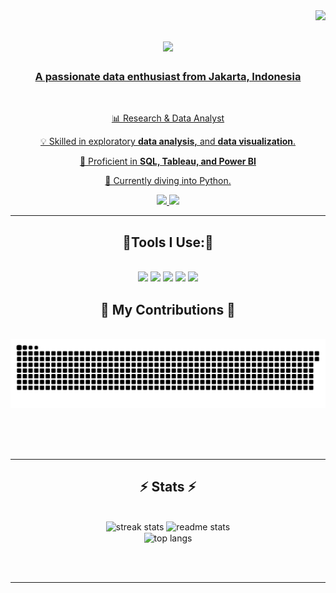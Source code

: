 <img align="right" src="https://visitor-badge.laobi.icu/badge?page_id=sarahmuthia.sarahmuthia" />

<h1 align="center">
    <a href="https://git.io/typing-svg"><img src="https://readme-typing-svg.herokuapp.com?font=DM+Serif+Text&size=35&center=true&letterSpacing=1%2C5&pause=1000&color=F77189&width=435&lines=Hi+There!+👋;+I'm+Sarah+Muthia!;" />
</h1>

<h3 align="center">A passionate data enthusiast from Jakarta, Indonesia</h3>

<br/>

<div align="center">

 📊 Research & Data Analyst

 💡 Skilled in exploratory **data analysis,** and **data visualization**.
 
 🔧 Proficient in  **SQL, Tableau, and Power BI**

 🌱 Currently diving into Python.

 

 </div>
 
<div align="center"> 
  <a href="mailto:sarahanggraini02@gmail.com">
    <img src="https://skillicons.dev/icons?i=gmail" />
  </a>
  <a href="https://linkedin.com/in/sarah-muthia-rahma-anggraini" target="_blank">
    <img src="https://skillicons.dev/icons?i=linkedin" />
  </a>
</div>

 <hr/>

 <h2 align="center">🔧Tools I Use:🔧</h2>
 <br/>
 <div align="center">
    <img src="https://img.shields.io/badge/MySQL-orange?style=for-the-badge&logo=mysql&logoColor=white&labelColor=4479A1" />
     <img src="https://img.shields.io/badge/Microsoft%20Excel-008440?style=for-the-badge" />
     <img src="https://img.shields.io/badge/Power%20BI-FFBF01?style=for-the-badge" />
     <img src="https://img.shields.io/badge/Tableau-1C4481?style=for-the-badge" />
     <img src="https://img.shields.io/badge/Figma-F24E1E?style=for-the-badge&logo=figma&logoColor=white&labelColor=maroon" /><br>


<div align="center">
  <h2>🐍 My Contributions 🐍</h2>
  <br>
  <img alt="snake eating my contributions" src="https://github.com/sarahmuthia/sarahmuthia/blob/output/github-snake.svg" />
  
  <br/><br/><br/>
</div>

<hr/>

<h2 align="center">⚡ Stats ⚡</h2>
<br>
<div align=center>
  <img width=390 src="https://github-readme-streak-stats-salesp07.vercel.app/?user=sarahmuthia&count_private=true&theme=react&border_radius=10" alt="streak stats"/>
  <img width=390 src="https://github-readme-stats-salesp07.vercel.app/api?username=sarahmuthia&count_private=true&show_icons=true&theme=react&rank_icon=github&border_radius=10" alt="readme stats" />
  <br/>
  <img width=325 align="center" src="https://github-readme-stats-salesp07.vercel.app/api/top-langs/?username=sarahmuthia&hide=HTML&langs_count=8&layout=compact&theme=react&border_radius=10&size_weight=0.5&count_weight=0.5&exclude_repo=github-readme-stats" alt="top langs" />
</div>

<br/><br/>

<hr/>

<br/>
